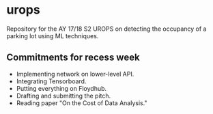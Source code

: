 # urops
Repository for the AY 17/18 S2 UROPS on detecting the occupancy of a parking lot using ML techniques.

## Commitments for recess week
- Implementing network on lower-level API.
- Integrating Tensorboard.
- Putting everything on Floydhub.
- Drafting and submitting the pitch.
- Reading paper "On the Cost of Data Analysis."
